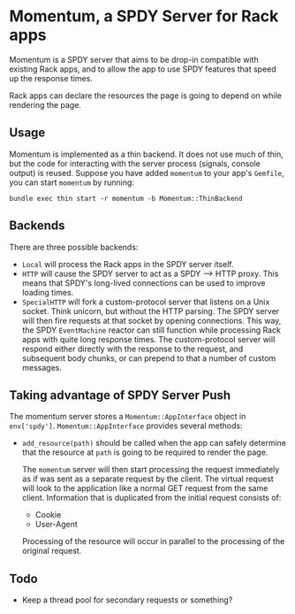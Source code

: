 Momentum, a SPDY Server for Rack apps
========

Momentum is a SPDY server that aims to be drop-in compatible with existing Rack apps,
and to allow the app to use SPDY features that speed up the response times.

Rack apps can declare the resources the page is going to depend on while rendering the page.

Usage
-----
Momentum is implemented as a thin backend. It does not use much of thin, but the code for
interacting with the server process (signals, console output) is reused.
Suppose you have added `momentum` to your app's `Gemfile`, you can start `momentum` by running:

    bundle exec thin start -r momentum -b Momentum::ThinBackend

Backends
--------
There are three possible backends:

- `Local` will process the Rack apps in the SPDY server itself.
- `HTTP` will cause the SPDY server to act as a  SPDY --> HTTP proxy.
  This means that SPDY's long-lived connections can be used to improve loading times.
- `SpecialHTTP` will fork a custom-protocol server that listens on a Unix socket.
  Think unicorn, but without the HTTP parsing. The SPDY server will then fire requests
  at that socket by opening connections. This way, the SPDY `EventMachine` reactor can
  still function while processing Rack apps with quite long response times.
  The custom-protocol server will respond either directly with the response to the request,
  and subsequent body chunks, or can prepend to that a number of custom messages.


Taking advantage of SPDY Server Push
-------------------------------------

The momentum server stores a `Momentum::AppInterface` object in `env['spdy']`.
`Momentum::AppInterface` provides several methods:

- `add_resource(path)` should be called when the app can safely determine that the resource
  at `path` is going to be required to render the page.
  
  The `momentum` server will then start processing the request immediately as if was sent as
  a separate request by the client.
  The virtual request will look to the application like a normal GET request from the same 
  client. Information that is duplicated from the initial request consists of:
    - Cookie
    - User-Agent
  
  Processing of the resource will occur in parallel to the processing of the original request.

Todo
----
- Keep a thread pool for secondary requests or something?